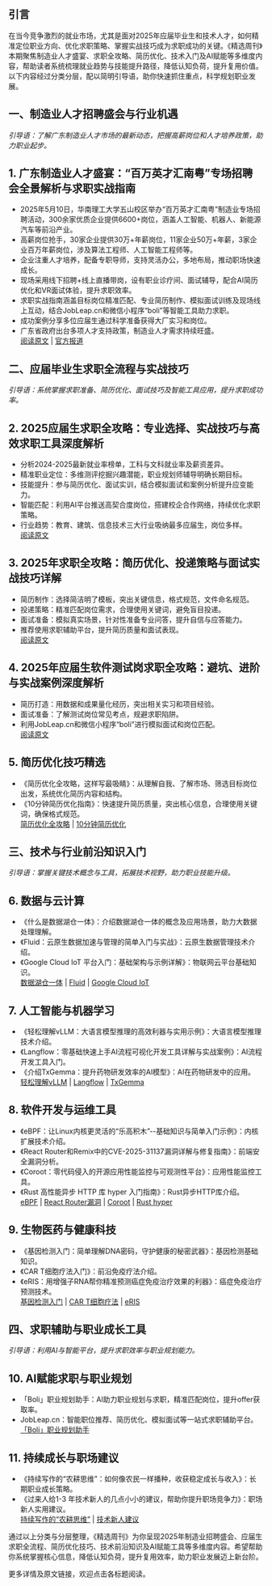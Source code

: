 ## 引言
 
在当今竞争激烈的就业市场，尤其是面对2025年应届毕业生和技术人才，如何精准定位职业方向、优化求职策略、掌握实战技巧成为求职成功的关键。《精选周刊》本期聚焦制造业人才盛宴、求职全攻略、简历优化、技术入门及AI赋能等多维度内容，帮助读者系统梳理就业趋势与技能提升路径，降低认知负荷，提升复用价值。以下内容经过分类分层，配以简明引导语，助你快速抓住重点，科学规划职业发展。

## 一、制造业人才招聘盛会与行业机遇

*引导语：了解广东制造业人才市场的最新动态，把握高薪岗位和人才培养政策，助力职业起步。*

## 1. 广东制造业人才盛宴：“百万英才汇南粤”专场招聘会全景解析与求职实战指南

-   2025年5月10日，华南理工大学五山校区举办“百万英才汇南粤”制造业专场招聘活动，300余家优质企业提供6600+岗位，涵盖人工智能、机器人、新能源汽车等前沿产业。
-   高薪岗位抢手，30家企业提供30万+年薪岗位，11家企业50万+年薪，3家企业百万年薪岗位，涉及算法工程师、人工智能工程师等。
-   企业注重人才培养，配备专职导师，支持灵活办公，多地布局，推动职场快速成长。
-   现场采用线下招聘+线上直播带岗，设有职业诊疗间、面试辅导，配合AI简历优化和VR面试体验，提升求职效率。
-   求职实战指南涵盖目标岗位精准匹配、专业简历制作、模拟面试训练及现场线上互动，结合JobLeap.cn和微信小程序“boli”等智能工具助力求职。
-   成功案例分享多位应届生通过科学准备获得大厂实习和岗位。
-   广东省政府出台多项人才支持政策，制造业人才需求持续旺盛。  
    [阅读原文](https://juejin.cn/post/7502373570964422695) | [官方报道](https://www.gz.gov.cn/zwfw/zxfw/jyfw/content/post_10257772.html)

## 二、应届毕业生求职全流程与实战技巧

*引导语：系统掌握求职准备、简历优化、面试技巧及智能工具应用，提升求职成功率。*

## 2. 2025应届生求职全攻略：专业选择、实战技巧与高效求职工具深度解析

-   分析2024-2025最新就业率榜单，工科与文科就业率及薪资差异。
-   精准职业定位：多维测评挖掘兴趣潜能，职业规划师辅导明确长期目标。
-   技能提升：参与简历优化、面试实训，结合模拟面试和案例分析提升应变能力。
-   智能匹配：利用AI平台推送高契合度岗位，搭建校企合作网络，持续优化求职策略。
-   行业趋势：教育、建筑、信息技术三大行业吸纳最多应届生，岗位多样。  
    [阅读原文](https://juejin.cn/post/7502010491005272118)

## 3. 2025年求职全攻略：简历优化、投递策略与面试实战技巧详解

-   简历制作：选择简洁明了模板，突出关键信息，格式规范，文件命名规范。
-   投递策略：精准匹配岗位需求，合理使用关键词，避免盲目投递。
-   面试准备：模拟真实场景，针对性准备专业问答，提升自信与应答能力。
-   推荐使用求职辅助平台，提升简历质量和面试表现。  
    [阅读原文](https://juejin.cn/post/7501963430636732455)

## 4. 2025年应届生软件测试岗求职全攻略：避坑、进阶与实战案例深度解析

-   简历打造：用数据和成果量化经历，突出相关实习和项目经验。
-   面试准备：了解测试岗位常见考点，规避求职陷阱。
-   利用JobLeap.cn和微信小程序“boli”进行模拟面试和岗位匹配。  
    [阅读原文](https://juejin.cn/post/7501994018013675561)

## 5. 简历优化技巧精选

-   《简历优化全攻略，这样写最吸睛》：从理解自我、了解市场、筛选目标岗位出发，系统优化简历内容和结构。
-   《10分钟简历优化指南》：快速提升简历质量，突出核心信息，合理使用关键词，确保格式规范。  
    [简历优化全攻略](https://view.inews.qq.com/a/20240913A02Q3S00) | [10分钟简历优化](https://www.cvhelp.cn/info/detail_186.html)

## 三、技术与行业前沿知识入门

*引导语：掌握关键技术概念与工具，拓展技术视野，助力职业技能升级。*

## 6. 数据与云计算

-   《什么是数据湖仓一体》：介绍数据湖仓一体的概念及应用场景，助力大数据处理理解。
-   《Fluid：云原生数据加速与管理的简单入门与实战》：云原生数据管理技术介绍。
-   《Google Cloud IoT 平台入门：基础架构与示例详解》：物联网云平台基础知识。  
    [数据湖仓一体](https://juejin.cn/post/7501895184973086729) | [Fluid](https://juejin.cn/post/7497080553587736611) | [Google Cloud IoT](https://juejin.cn/post/7493912833991491595)

## 7. 人工智能与机器学习

-   《轻松理解vLLM：大语言模型推理的高效利器与实用示例》：大语言模型推理技术介绍。
-   《Langflow：零基础快速上手AI流程可视化开发工具详解与实战案例》：AI流程开发工具入门。
-   《介绍TxGemma：提升药物研发效率的AI模型》：AI在药物研发中的应用。  
    [轻松理解vLLM](https://juejin.cn/post/7496777998038515731) | [Langflow](https://juejin.cn/post/7494193696519585819) | [TxGemma](https://juejin.cn/post/7492545417932439588)

## 8. 软件开发与运维工具

-   《eBPF：让Linux内核更灵活的“乐高积木”--基础知识与简单入门示例》：内核扩展技术介绍。
-   《React Router和Remix中的CVE-2025-31137漏洞详解与修复指南》：前端安全漏洞分析。
-   《Coroot：零代码侵入的开源应用性能监控与可观测性平台》：应用性能监控工具。
-   《Rust 高性能异步 HTTP 库 hyper 入门指南》：Rust异步HTTP库介绍。  
    [eBPF](https://juejin.cn/post/7498957261269188618) | [React Router漏洞](https://juejin.cn/post/7494201369302482954) | [Coroot](https://juejin.cn/post/7494172337080746021) | [Rust hyper](https://juejin.cn/post/7493368469783986187)

## 9. 生物医药与健康科技

-   《基因检测入门：简单理解DNA密码，守护健康的秘密武器》：基因检测基础知识。
-   《CAR T细胞疗法入门》：前沿免疫疗法介绍。
-   《eRIS：用增强子RNA帮你精准预测癌症免疫治疗效果的利器》：癌症免疫治疗预测技术。  
    [基因检测入门](https://juejin.cn/post/7501963430636912679) | [CAR T细胞疗法](https://juejin.cn/post/7498968249548865562) | [eRIS](https://juejin.cn/post/7498901006924791846)

## 四、求职辅助与职业成长工具

*引导语：利用AI与智能平台，提升求职效率与职业规划能力。*

## 10. AI赋能求职与职业规划

-   「Boli」职业规划助手：AI助力职业规划与求职，精准匹配岗位，提升offer获取率。
-   JobLeap.cn：智能职位推荐、简历优化、模拟面试等一站式求职辅助平台。  
    [「Boli」职业规划助手](https://juejin.cn/post/7496394589672538131)

## 11. 持续成长与职场建议

-   《持续写作的“农耕思维”：如何像农民一样播种，收获稳定成长与收入》：长期职业成长策略。
-   《过来人给1-3 年技术新人的几点小小的建议，帮助你提升职场竞争力》：职场新人实用建议。  
    [持续写作的“农耕思维”](https://juejin.cn/post/7498547313137549375) | [技术新人建议](https://juejin.cn/post/7497813937670946855)

通过以上分类与分层整理，《精选周刊》为你呈现2025年制造业招聘盛会、应届生求职全流程、简历优化技巧、技术前沿知识及AI赋能工具等多维度内容。希望帮助你系统掌握核心信息，降低认知负荷，提升复用效率，助力职业发展迈上新台阶。

更多详情及原文链接，欢迎点击各标题阅读。